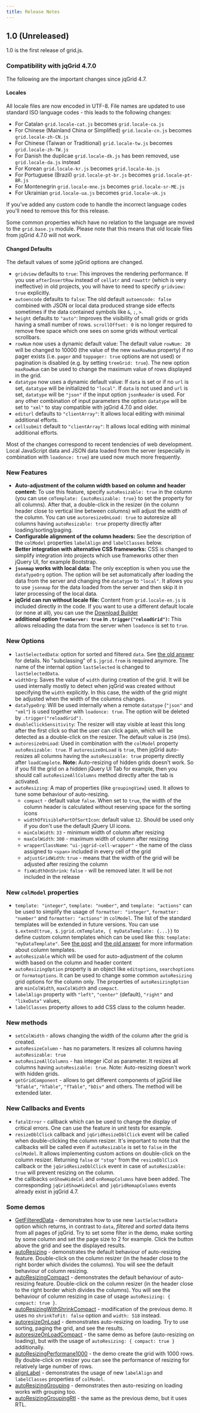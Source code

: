 ```yaml
---
title: Release Notes
---
```


1.0 (Unreleased)
---

1.0 is the first release of grid.js.

### Compatibility with jqGrid 4.7.0

The following are the important changes since jqGrid 4.7.

#### Locales

All locale files are now encoded in UTF-8. File names are updated to use standard ISO language codes - this leads to the following changes:

 * For Catalan `grid.locale-cat.js` becomes `grid.locale-ca.js`
 * For Chinese (Mainland China or Simplified) `grid.locale-cn.js` becomes `grid.locale-zh-CN.js`
 * For Chinese (Taiwan or Traditional) `grid.locale-tw.js` becomes `grid.locale-zh-TW.js`
 * For Danish the duplicae `grid.locale-dk.js` has been removed, use `grid.locale-da.js` instead
 * For Korean `grid.locale-kr.js` becomes `grid.locale-ko.js`
 * For Portuguese (Brazil) `grid.locale-pt-br.js` becomes `grid.locale-pt-BR.js`
 * For Montenegrin `grid.locale-mne.js` becomes `grid.locale-sr-ME.js`
 * For Ukrainian `grid.locale-ua.js` becomes `grid.locale-uk.js`

If you've added any custom code to handle the incorrect language codes you'll need to remove this for this release.

Some common properties which have no relation to the language are moved to the `grid.base.js` module. Please note that this means that old locale files from jqGrid 4.7.0 will not work.

#### Changed Defaults

The default values of some jqGrid options are changed.

* `gridview` defaults to `true`: This improves the rendering performance. If you use `afterInsertRow` instead of `cellatr` and `rowattr` (which is very ineffective) in old projects, you will have to need to specify `gridview: true` explicitly.
* `autoencode` defaults to `false`: The old default `autoencode: false` combined with JSON or local data produced strange side effects sometimes if the data contained symbols like `&`, `;`, `>`.
* `height` defaults to `"auto"`: Improves the visibility of small grids or grids having a small number of rows. `scrollOffset: 0` is no longer required to remove free space which one sees on some grids without vertical scrollbars.
* `rowNum` now uses a dynamic default value: The default value `rowNum: 20` will be changed to 10000 (the value of the new `maxRowNum` property) if no pager exists (i.e. `pager` and `toppager: true` options are not used) or pagination is disabled (e.g. by setting `treeGrid: true`). The new option `maxRowNum` can be used to change the maximum value of rows displayed in the grid.
* `datatype` now uses a dynamic default value: If `data` is set or if no `url` is set, `datatype` will be initialized to `"local"`. If `data` is not used and `url` is set, `datatype` will be `"json"` if the input option `jsonReader` is used. For any other combination of input parameters the option `datatype` will be set to `"xml"` to stay compatible with jqGrid 4.7.0 and older.
* `editurl` defaults to `"clientArray"`: It allows local editing with minimal additional efforts.
* `cellsubmit` default to `"clientArray"`: It allows local editing with minimal additional efforts.

Most of the changes correspond to recent tendencies of web development. Local JavaScript data and JSON data loaded from the server (especially in combination with `loadonce: true`) are used now much more frequently.


### New Features

* **Auto-adjustment of the column width based on column and header content:** To use this feature, specify `autoResizable: true` in the column (you can use `cmTemplate: {autoResizable: true}` to set the property for all columns). After that, a double-click in the resizer (in the column header close to vertical line between columns) will adjust the width of the column. You can use `autoresizeOnLoad: true` to autoresize all columns having `autoResizable: true` property directly after loading/sorting/paging.
* **Configurable alignment of the column headers:** See the description of the `colModel` properties `labelAlign` and `labelClasses` below.
* **Better integration with alternative CSS frameworks:** CSS is changed to simplify integration into projects which use frameworks other then jQuery UI, for example Bootstrap.
* **`jsonmap` works with local data:** The only exception is when you use the `dataTypeOrg` option. The option will be set automatically after loading the data from the server and changing the `datatype` to `"local"`. It allows you to use `jsonmap` for the data loaded from the server and then skip it in later processing of the local data.
* **jqGrid can run without locale file:** Content from `grid.locale-en.js` is included directly in the code. If you want to use a different default locale (or none at all), you can use the [Download Builder](download/index.md)
* **additional option `fromServer: true` in `.trigger("reloadGrid")`:** This allows reloading the data from the server when `loadonce` is set to `true`.

### New Options

* `lastSelectedData`: option for sorted and filtered `data`. See [the old answer](http://stackoverflow.com/a/9831125/315935) for details. No "subclassing" of `$.jgrid.from` is required anymore. The name of the internal option `lastSelected` is changed to `lastSelectedData`.
* `widthOrg`: Saves the value of `width` during creation of the grid. It will be used internally mostly to detect when jqGrid was created without specifying the `width` explicitly. In this case, the width of the grid might be adjusted when the width of the columns changes.
* `dataTypeOrg`: Will be used internally when a remote `datatype` (`"json"` and `"xml"`) is used together with `loadonce: true`. The option will be deleted by `.trigger("reloadGrid")`.
* `doubleClickSensitivity`: The resizer will stay visible at least this long after the first click so that the user can click again, which will be detected as a double-click on the resizer. The default value is `250` (ms).
* `autoresizeOnLoad`: Used in combination with the `colModel` property `autoResizable: true`. If `autoresizeOnLoad` is `true`, then jqGrid auto-resizes all columns having the `autoResizable: true` property directly after `loadComplete`. **Note:** Auto-resizing of hidden grids doesn't work. So if you fill the grid on a hidden jQuery UI Tab for example, then you should call `autoResizeAllColumns` method directly after the tab is activated.
* `autoResizing`: A map of properties (like `groupingView`) used. It allows to tune some behaviour of auto-resizing.
  * `compact` - default value `false`. When set to `true`, the width of the column header is calculated without reserving space for the sorting icons
  * `widthOfVisiblePartOfSortIcon`: default value `12`. Should be used only if you don't use the default jQuery UI icons.
  * `minColWidth`: `33` - minimum width of column after resizing
  * `maxColWidth`: `300` - maximum width of column after resizing
  * `wrapperClassName`: `"ui-jqgrid-cell-wrapper"` - the name of the class assigned to `<span>` included in every cell of the grid
  * `adjustGridWidth`: `true` - means that the width of the grid will be adjusted after resizing the column
  * `fixWidthOnShrink`: `false` - will be removed later. It will be not included in the release

### New `colModel` properties

* `template: "integer"`, `template: "number"`, and `template: "actions"` can be used to simplify the usage of `formatter: "integer"`, `formatter: "number"` and `formatter: "actions"` in `colModel`. The list of the standard templates will be extended in future versions. You can use `$.extend(true, $.jgrid.cmTemplate, { myDataTemplate: {...}}` to define custom column templates which can be used like this: `template: "myDataTemplate"`. See [the post](http://www.trirand.com/blog/?page_id=393/bugs/bug-in-cmtemplate-new-feature) and [the old answer](http://stackoverflow.com/a/6047856/315935) for more information about column templates.
* `autoResizable` which will be used for auto-adjustment of the column width based on the column and header content
* `autoResizingOption` property is an object like `editoptions`, `searchoptions` or `formatoptions`. It can be used to change some common `autoResizing` grid options for the column only. The properties of `autoResizingOption` are `minColWidth`, `maxColWidth` and `compact`.
* `labelAlign` property with `"left"`, `"center"` (default), `"right"` and `"likeData"` values,
* `labelClasses` property allows to add CSS class to the column header.

### New methods

* `setColWidth` - allows changing the width of the column after the grid is created.
* `autoResizeColumn` - has no parameters. It resizes all columns having `autoResizable: true`
* `autoResizeAllColumns` - has integer iCol as parameter. It resizes all columns having `autoResizable: true`. Note: Auto-resizing doesn't work with hidden grids.
* `getGridComponent` - allows to get different components of jqGrid like `"bTable"`, `"hTable"`, `"fTable"`, `"bDiv"` and others. The method will be extended later.

### New Callbacks and Events

* `fatalError` - callback which can be used to change the display of critical errors. One can use the feature in unit tests for example.
* `resizeDblClick` callback and `jqGridResizeDblClick` event will be called when double-clicking the column resizer. It's important to note that the callbacks will be called even if `autoResizable` is set to `false` in the `colModel`. It allows implementing custom actions on double-click on the column resizer. Returning `false` or `"stop"` from the `resizeDblClick` callback or the `jqGridResizeDblClick` event in case of `autoResizable: true` will prevent resizing on the column.
* the callbacks `onShowHideCol` and `onRemapColumns` have been added. The corresponding `jqGridShowHideCol` and `jqGridRemapColumns` events already exist in jqGrid 4.7.

### Some demos

* [GetFilteredData](http://www.ok-soft-gmbh.com/jqGrid/OK/GetFilteredData.htm) - demonstrates how to use new `lastSelectedData` option which returns, in contrast to `data`, *filtered* and *sorted* data items from all pages of jqGrid. Try to set some filter in the demo, make sorting by some column and set the page size to 2 for example. Click the button above the grid and see the displayed results.
* [autoResizing](http://www.ok-soft-gmbh.com/jqGrid/OK/autoresizeOnDoubleClickOnColumnResizer.htm) - demonstrates the default behaviour of auto-resizing feature. Double-click on the column resizer (in the header close to the right border which divides the columns). You will see the default behaviour of column resizing.
* [autoResizingCompact](http://www.ok-soft-gmbh.com/jqGrid/OK/autoresizeOnDoubleClickOnColumnResizer1.htm) - demonstrates the default behaviour of auto-resizing feature. Double-click on the column resizer (in the header close to the right border which divides the columns). You will see the behaviour of column resizing in case of usage `autoResizing: { compact: true }`.
* [autoResizingWithShrinkCompact](http://www.ok-soft-gmbh.com/jqGrid/OK/autoresizeOnDoubleClickOnColumnResizerWithShrink.htm) - modification of the previous demo. It uses no `shrinkToFit: false` option and `width: 518` instead.
* [autoresizeOnLoad](http://www.ok-soft-gmbh.com/jqGrid/OK/autoresizeOnLoad1.htm) - demonstrates auto-resizing on loading. Try to use sorting, paging the grid, and see the results.
* [autoresizeOnLoadCompact](http://www.ok-soft-gmbh.com/jqGrid/OK/autoresizeOnLoad2.htm) - the same demo as before (auto-resizing on loading), but with the usage of `autoResizing: { compact: true }` additionally.
* [autoResizingPerformane1000](http://www.ok-soft-gmbh.com/jqGrid/OK/performane-1000.htm) - the demo create the grid with 1000 rows. By double-click on resizer you can see the performance of resizing for relatively large number of rows.
* [alignLabel](http://www.ok-soft-gmbh.com/jqGrid/OK/alignLabel.htm) - demonstrates the usage of new `labelAlign` and `labelClasses` properties of `colModel`.
* [autoResizingGrouping](http://www.ok-soft-gmbh.com/jqGrid/OK/grouping1.htm) - demonstrates then auto-resizing on loading works with grouping too.
* [autoResizingGroupingRtl](http://www.ok-soft-gmbh.com/jqGrid/OK/groupingRtl1.htm) - the same as the previous demo, but it uses RTL.
